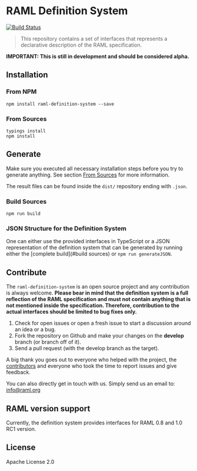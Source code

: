 # RAML Definition System
[![Build Status](https://travis-ci.org/ddenisenko/raml-definition-system-1.svg?branch=master)](https://travis-ci.org/ddenisenko/raml-definition-system-1)

> This repository contains a set of interfaces that represents a declarative description of the RAML specification.

**IMPORTANT: This is still in development and should be considered alpha.**

## Installation

### From NPM

```
npm install raml-definition-system --save
```

### From Sources

```
typings install
npm install
```

## Generate

Make sure you executed all necessary installation steps before you try to generate anything. See section [From Sources](#from-sources) for more information.

The result files can be found inside the `dist/` repository ending with `.json`.

### Build Sources

 ```
 npm run build
 ```

### JSON Structure for the Definition System

One can either use the provided interfaces in TypeScript or a JSON representation of the definition system that can be generated by running either the [complete build](#build sources) or `npm run generateJSON`.

## Contribute

The `raml-definition-system` is an open source project and any contribution is always welcome. **Please bear in mind that the definition system is a full reflection of the RAML specification and must not contain anything that is not mentioned inside the specification. Therefore, contribution to the actual interfaces should be limited to bug fixes only.**

1. Check for open issues or open a fresh issue to start a discussion around an idea or a bug.
2. Fork the repository on Github and make your changes on the **develop** branch (or branch off of it).
4. Send a pull request (with the develop branch as the target).

A big thank you goes out to everyone who helped with the project, the [contributors](https://github.com/raml-org/raml-definition-system/graphs/contributors) and everyone who took the time to report issues and give feedback.

You can also directly get in touch with us. Simply send us an email to: info@raml.org

## RAML version support

Currently, the definition system provides interfaces for RAML 0.8 and 1.0 RC1 version.

## License

Apache License 2.0

